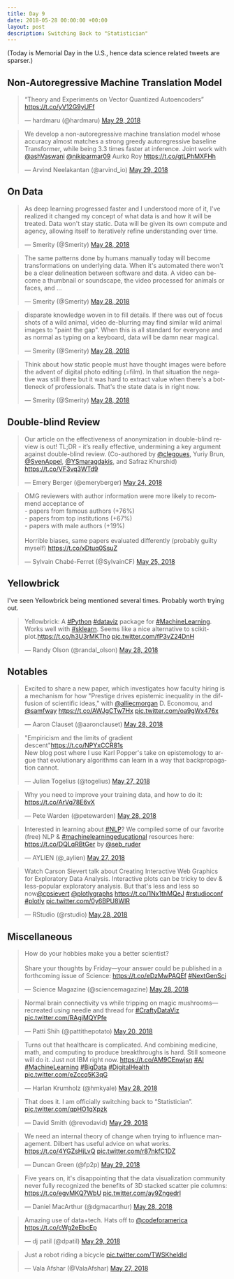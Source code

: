 ```yaml
---
title: Day 9
date: 2018-05-28 00:00:00 +00:00
layout: post
description: Switching Back to "Statistician"
---
```


(Today is Memorial Day in the U.S., hence data science related tweets are sparser.)

## Non-Autoregressive Machine Translation Model
<amp-twitter width="400" height="400"
             layout="responsive"
             data-tweetid="1001328834233315328">
    <blockquote placeholder><p lang="en" dir="ltr">“Theory and Experiments on Vector Quantized Autoencoders” <a href="https://t.co/yV12G9yUFf">https://t.co/yV12G9yUFf</a></p>&mdash; hardmaru (@hardmaru) <a href="https://twitter.com/hardmaru/status/1001328834233315328?ref_src=twsrc%5Etfw">May 29, 2018</a></blockquote>
</amp-twitter>

<amp-twitter width="400" height="400"
             layout="responsive"
             data-tweetid="1001326614985113600">
    <blockquote placeholder><p lang="en" dir="ltr">We develop a non-autoregressive machine translation model whose accuracy almost matches a strong greedy autoregressive baseline Transformer, while being 3.3 times faster at inference. Joint work with <a href="https://twitter.com/ashVaswani?ref_src=twsrc%5Etfw">@ashVaswani</a> <a href="https://twitter.com/nikiparmar09?ref_src=twsrc%5Etfw">@nikiparmar09</a> Aurko Roy <a href="https://t.co/gtLPhMXFHh">https://t.co/gtLPhMXFHh</a></p>&mdash; Arvind Neelakantan (@arvind_io) <a href="https://twitter.com/arvind_io/status/1001326614985113600?ref_src=twsrc%5Etfw">May 29, 2018</a></blockquote>
</amp-twitter>

## On Data
<amp-twitter width="400" height="400"
             layout="responsive"
             data-tweetid="1001224559595409409"
             data-conversation="none">
    <blockquote placeholder><p lang="en" dir="ltr">As deep learning progressed faster and I understood more of it, I&#39;ve realized it changed my concept of what data is and how it will be treated. Data won&#39;t stay static. Data will be given its own compute and agency, allowing itself to iteratively refine understanding over time.</p>&mdash; Smerity (@Smerity) <a href="https://twitter.com/Smerity/status/1001224559595409409?ref_src=twsrc%5Etfw">May 28, 2018</a></blockquote>
</amp-twitter>


<amp-twitter width="400" height="400"
             layout="responsive"
             data-tweetid="1001232275005095936"
             data-conversation="none">
    <blockquote placeholder><p lang="en" dir="ltr">The same patterns done by humans manually today will become transformations on underlying data. When it&#39;s automated there won&#39;t be a clear delineation between software and data. A video can become a thumbnail or soundscape, the video processed for animals or faces, and ...</p>&mdash; Smerity (@Smerity) <a href="https://twitter.com/Smerity/status/1001232275005095936?ref_src=twsrc%5Etfw">May 28, 2018</a></blockquote>
</amp-twitter>


<amp-twitter width="400" height="400"
             layout="responsive"
             data-tweetid="1001232275697123328"
             data-conversation="none">
    <blockquote placeholder><p lang="en" dir="ltr">disparate knowledge woven in to fill details. If there was out of focus shots of a wild animal, video de-blurring may find similar wild animal images to &quot;paint the gap&quot;. When this is all standard for everyone and as normal as typing on a keyboard, data will be damn near magical.</p>&mdash; Smerity (@Smerity) <a href="https://twitter.com/Smerity/status/1001232275697123328?ref_src=twsrc%5Etfw">May 28, 2018</a></blockquote>
</amp-twitter>


<amp-twitter width="400" height="400"
             layout="responsive"
             data-tweetid="1001232276569522177"
             data-conversation="none">
    <blockquote placeholder><p lang="en" dir="ltr">Think about how static people must have thought images were before the advent of digital photo editing (=film). In that situation the negative was still there but it was hard to extract value when there&#39;s a bottleneck of professionals. That&#39;s the state data is in right now.</p>&mdash; Smerity (@Smerity) <a href="https://twitter.com/Smerity/status/1001232276569522177?ref_src=twsrc%5Etfw">May 28, 2018</a></blockquote>
</amp-twitter>

## Double-blind Review
<amp-twitter width="400" height="400"
             layout="responsive"
             data-tweetid="999675837451452416">
    <blockquote placeholder><p lang="en" dir="ltr">Our article on the effectiveness of anonymization in double-blind review is out! TL;DR - it’s really effective, undermining a key argument against double-blind review. (Co-authored by <a href="https://twitter.com/clegoues?ref_src=twsrc%5Etfw">@clegoues</a>, Yuriy Brun, <a href="https://twitter.com/SvenAppel?ref_src=twsrc%5Etfw">@SvenAppel</a>, <a href="https://twitter.com/YSmaragdakis?ref_src=twsrc%5Etfw">@YSmaragdakis</a>, and Safraz Khurshid) <a href="https://t.co/VF3vq3WTd9">https://t.co/VF3vq3WTd9</a></p>&mdash; Emery Berger (@emeryberger) <a href="https://twitter.com/emeryberger/status/999675837451452416?ref_src=twsrc%5Etfw">May 24, 2018</a></blockquote>
</amp-twitter>

<amp-twitter width="400" height="400"
             layout="responsive"
             data-tweetid="1000073067970916354">
    <blockquote placeholder><p lang="en" dir="ltr">OMG reviewers with author information were more likely to recommend acceptance of <br>- papers from famous authors (+76%)<br>- papers from top institutions (+67%)<br>- papers with male authors  (+19%)<br><br>Horrible biases, same papers evaluated differently (probably guilty myself) <a href="https://t.co/xDtuq0SsuZ">https://t.co/xDtuq0SsuZ</a></p>&mdash; Sylvain Chabé-Ferret (@SylvainCF) <a href="https://twitter.com/SylvainCF/status/1000073067970916354?ref_src=twsrc%5Etfw">May 25, 2018</a></blockquote>
</amp-twitter>

## Yellowbrick
I've seen Yellowbrick being mentioned several times. Probably worth trying out.
<amp-twitter width="400" height="400"
             layout="responsive"
             data-tweetid="1001151869857685504">
    <blockquote placeholder><p lang="en" dir="ltr">Yellowbrick: A <a href="https://twitter.com/hashtag/Python?src=hash&amp;ref_src=twsrc%5Etfw">#Python</a> <a href="https://twitter.com/hashtag/dataviz?src=hash&amp;ref_src=twsrc%5Etfw">#dataviz</a> package for <a href="https://twitter.com/hashtag/MachineLearning?src=hash&amp;ref_src=twsrc%5Etfw">#MachineLearning</a>. Works well with <a href="https://twitter.com/hashtag/sklearn?src=hash&amp;ref_src=twsrc%5Etfw">#sklearn</a>. Seems like a nice alternative to scikit-plot.<a href="https://t.co/h3U3rMKTho">https://t.co/h3U3rMKTho</a> <a href="https://t.co/fP3vZ24DnH">pic.twitter.com/fP3vZ24DnH</a></p>&mdash; Randy Olson (@randal_olson) <a href="https://twitter.com/randal_olson/status/1001151869857685504?ref_src=twsrc%5Etfw">May 28, 2018</a></blockquote>
</amp-twitter>

## Notables
<amp-twitter width="400" height="400"
             layout="responsive"
             data-tweetid="1001186740298702848">
    <blockquote placeholder><p lang="en" dir="ltr">Excited to share a new paper, which investigates how faculty hiring is a mechanism for how &quot;Prestige drives epistemic inequality in the diffusion of scientific ideas,&quot; with <a href="https://twitter.com/alliecmorgan?ref_src=twsrc%5Etfw">@alliecmorgan</a> D. Economou, and <a href="https://twitter.com/samfway?ref_src=twsrc%5Etfw">@samfway</a> <a href="https://t.co/AWJgCTw7Hx">https://t.co/AWJgCTw7Hx</a> <a href="https://t.co/oa9gWx476x">pic.twitter.com/oa9gWx476x</a></p>&mdash; Aaron Clauset (@aaronclauset) <a href="https://twitter.com/aaronclauset/status/1001186740298702848?ref_src=twsrc%5Etfw">May 28, 2018</a></blockquote>
</amp-twitter>

<amp-twitter width="400" height="400"
             layout="responsive"
             data-tweetid="1000884696346234880">
    <blockquote placeholder><p lang="en" dir="ltr">&quot;Empiricism and the limits of gradient descent&quot;<a href="https://t.co/NPYxCCR81s">https://t.co/NPYxCCR81s</a><br>New blog post where I use Karl Popper&#39;s take on epistemology to argue that evolutionary algorithms can learn in a way that backpropagation cannot.</p>&mdash; Julian Togelius (@togelius) <a href="https://twitter.com/togelius/status/1000884696346234880?ref_src=twsrc%5Etfw">May 27, 2018</a></blockquote>
</amp-twitter>

<amp-twitter width="400" height="400"
             layout="responsive"
             data-tweetid="1001220656732631040">
    <blockquote placeholder><p lang="en" dir="ltr">Why you need to improve your training data, and how to do it: <a href="https://t.co/ArVq78E6vX">https://t.co/ArVq78E6vX</a></p>&mdash; Pete Warden (@petewarden) <a href="https://twitter.com/petewarden/status/1001220656732631040?ref_src=twsrc%5Etfw">May 28, 2018</a></blockquote>
</amp-twitter>

<amp-twitter width="400" height="400"
             layout="responsive"
             data-tweetid="1000680013723783169">
    <blockquote placeholder><p lang="en" dir="ltr">Interested in learning about <a href="https://twitter.com/hashtag/NLP?src=hash&amp;ref_src=twsrc%5Etfw">#NLP</a>? We compiled some of our favorite (free) NLP &amp; <a href="https://twitter.com/hashtag/machinelearningeducational?src=hash&amp;ref_src=twsrc%5Etfw">#machinelearningeducational</a> resources here: <a href="https://t.co/DQLqRBtGer">https://t.co/DQLqRBtGer</a> by <a href="https://twitter.com/seb_ruder?ref_src=twsrc%5Etfw">@seb_ruder</a></p>&mdash; AYLIEN (@_aylien) <a href="https://twitter.com/_aylien/status/1000680013723783169?ref_src=twsrc%5Etfw">May 27, 2018</a></blockquote>
</amp-twitter>

<amp-twitter width="400" height="400"
             layout="responsive"
             data-tweetid="1001090513943089152">
    <blockquote placeholder><p lang="en" dir="ltr">Watch Carson Sievert talk about Creating Interactive Web Graphics for Exploratory Data Analysis.  Interactive plots can be tricky to dev &amp;  less-popular exploratory analysis.  But that&#39;s less and less so now<a href="https://twitter.com/cpsievert?ref_src=twsrc%5Etfw">@cpsievert</a> <a href="https://twitter.com/plotlygraphs?ref_src=twsrc%5Etfw">@plotlygraphs</a>  <a href="https://t.co/1Nx1thMQeJ">https://t.co/1Nx1thMQeJ</a>  <a href="https://twitter.com/hashtag/rstudioconf?src=hash&amp;ref_src=twsrc%5Etfw">#rstudioconf</a> <a href="https://twitter.com/hashtag/plotly?src=hash&amp;ref_src=twsrc%5Etfw">#plotly</a> <a href="https://t.co/0y6BPU8WlR">pic.twitter.com/0y6BPU8WlR</a></p>&mdash; RStudio (@rstudio) <a href="https://twitter.com/rstudio/status/1001090513943089152?ref_src=twsrc%5Etfw">May 28, 2018</a></blockquote>
</amp-twitter>

## Miscellaneous
<amp-twitter width="400" height="400"
             layout="responsive"
             data-tweetid="1001167722271727618">
    <blockquote placeholder><p lang="en" dir="ltr">How do your hobbies make you a better scientist? <br><br>Share your thoughts by Friday—your answer could be published in a forthcoming issue of Science: <a href="https://t.co/eDzMwPAQEf">https://t.co/eDzMwPAQEf</a> <a href="https://twitter.com/hashtag/NextGenSci?src=hash&amp;ref_src=twsrc%5Etfw">#NextGenSci</a></p>&mdash; Science Magazine (@sciencemagazine) <a href="https://twitter.com/sciencemagazine/status/1001167722271727618?ref_src=twsrc%5Etfw">May 28, 2018</a></blockquote>
</amp-twitter>

<amp-twitter width="400" height="400"
             layout="responsive"
             data-tweetid="998336830662758409">
    <blockquote placeholder><p lang="en" dir="ltr">Normal brain connectivity vs while tripping on magic mushrooms—recreated using needle and thread for <a href="https://twitter.com/hashtag/CraftyDataViz?src=hash&amp;ref_src=twsrc%5Etfw">#CraftyDataViz</a> <a href="https://t.co/RAgjMQYPfe">pic.twitter.com/RAgjMQYPfe</a></p>&mdash; Patti Shih (@pattithepotato) <a href="https://twitter.com/pattithepotato/status/998336830662758409?ref_src=twsrc%5Etfw">May 20, 2018</a></blockquote>
</amp-twitter>

<amp-twitter width="400" height="400"
             layout="responsive"
             data-tweetid="1001085211118133248">
    <blockquote placeholder><p lang="en" dir="ltr">Turns out that healthcare is complicated. And combining medicine, math, and computing to produce breakthroughs is hard. Still someone will do it. Just not IBM right now. <a href="https://t.co/AM9CEnwjsn">https://t.co/AM9CEnwjsn</a> <a href="https://twitter.com/hashtag/AI?src=hash&amp;ref_src=twsrc%5Etfw">#AI</a> <a href="https://twitter.com/hashtag/MachineLearning?src=hash&amp;ref_src=twsrc%5Etfw">#MachineLearning</a> <a href="https://twitter.com/hashtag/BigData?src=hash&amp;ref_src=twsrc%5Etfw">#BigData</a> <a href="https://twitter.com/hashtag/DigitalHealth?src=hash&amp;ref_src=twsrc%5Etfw">#DigitalHealth</a> <a href="https://t.co/eZccq5K3qG">pic.twitter.com/eZccq5K3qG</a></p>&mdash; Harlan Krumholz (@hmkyale) <a href="https://twitter.com/hmkyale/status/1001085211118133248?ref_src=twsrc%5Etfw">May 28, 2018</a></blockquote>
</amp-twitter>

<amp-twitter width="400" height="400"
             layout="responsive"
             data-tweetid="1001291221141078016">
    <blockquote placeholder><p lang="en" dir="ltr">That does it. I am officially switching back to “Statistician”. <a href="https://t.co/qpHO1qXpzk">pic.twitter.com/qpHO1qXpzk</a></p>&mdash; David Smith (@revodavid) <a href="https://twitter.com/revodavid/status/1001291221141078016?ref_src=twsrc%5Etfw">May 29, 2018</a></blockquote>
</amp-twitter>

<amp-twitter width="400" height="400"
             layout="responsive"
             data-tweetid="1001366783595634689">
    <blockquote placeholder><p lang="en" dir="ltr">We need an internal theory of change when trying to influence management. Dilbert has useful advice on what works. <a href="https://t.co/4YGZsHjLvQ">https://t.co/4YGZsHjLvQ</a> <a href="https://t.co/r87nkfC1DZ">pic.twitter.com/r87nkfC1DZ</a></p>&mdash; Duncan Green (@fp2p) <a href="https://twitter.com/fp2p/status/1001366783595634689?ref_src=twsrc%5Etfw">May 29, 2018</a></blockquote>
</amp-twitter>

<amp-twitter width="400" height="400"
             layout="responsive"
             data-tweetid="1001109915795116033">
    <blockquote placeholder><p lang="en" dir="ltr">Five years on, it&#39;s disappointing that the data visualization community never fully recognized the benefits of 3D stacked scatter pie columns: <a href="https://t.co/egvMKQ7WbU">https://t.co/egvMKQ7WbU</a> <a href="https://t.co/ay9Zngedrl">pic.twitter.com/ay9Zngedrl</a></p>&mdash; Daniel MacArthur (@dgmacarthur) <a href="https://twitter.com/dgmacarthur/status/1001109915795116033?ref_src=twsrc%5Etfw">May 28, 2018</a></blockquote>
</amp-twitter>

<amp-twitter width="400" height="400"
             layout="responsive"
             data-tweetid="1001289079005196288">
    <blockquote placeholder><p lang="en" dir="ltr">Amazing use of data+tech. Hats off to <a href="https://twitter.com/codeforamerica?ref_src=twsrc%5Etfw">@codeforamerica</a> <a href="https://t.co/cWg2eEbcEp">https://t.co/cWg2eEbcEp</a></p>&mdash; dj patil (@dpatil) <a href="https://twitter.com/dpatil/status/1001289079005196288?ref_src=twsrc%5Etfw">May 29, 2018</a></blockquote>
</amp-twitter>

<amp-twitter width="400" height="400"
             layout="responsive"
             data-tweetid="1000719485790310400">
    <blockquote placeholder><p lang="en" dir="ltr">Just a robot riding a bicycle <a href="https://t.co/TWSKheldld">pic.twitter.com/TWSKheldld</a></p>&mdash; Vala Afshar (@ValaAfshar) <a href="https://twitter.com/ValaAfshar/status/1000719485790310400?ref_src=twsrc%5Etfw">May 27, 2018</a></blockquote>
</amp-twitter>
